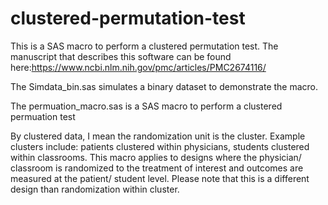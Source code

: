 # clustered-permutation-test
This is a SAS macro to perform a clustered permutation test.  The manuscript that describes this software can be found here:https://www.ncbi.nlm.nih.gov/pmc/articles/PMC2674116/

The Simdata_bin.sas simulates a binary dataset to demonstrate the macro.

The permuation_macro.sas is a SAS macro to perform a clustered permuation test

By clustered data, I mean the randomization unit is the cluster. Example clusters include: patients clustered within physicians, students clustered within classrooms. This macro applies to designs where the physician/ classroom is randomized to the treatment of interest and outcomes are measured at the patient/ student level. Please note that this is a different design than randomization within cluster.
